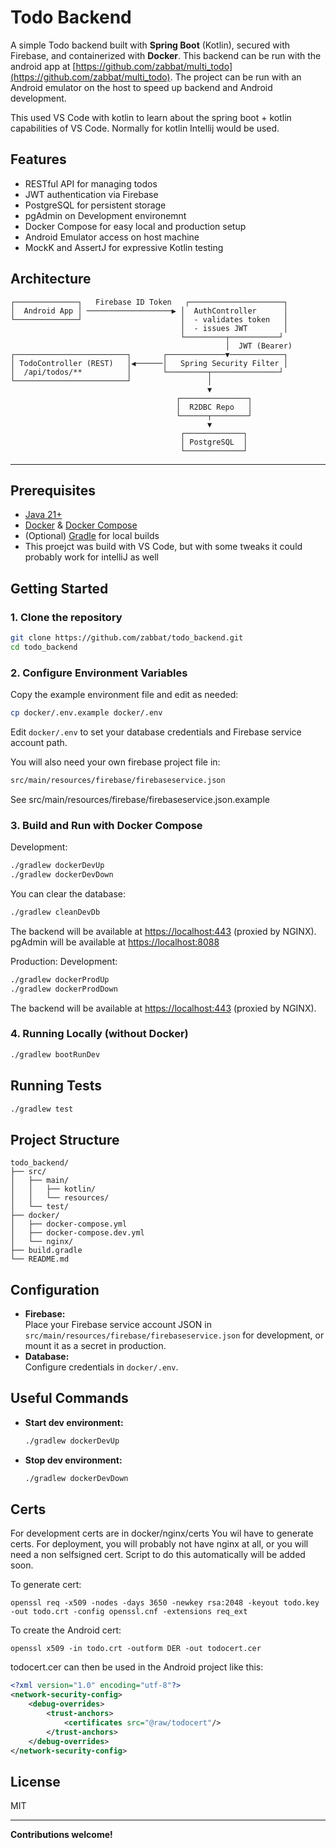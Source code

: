 # Todo Backend

A simple Todo backend built with **Spring Boot** (Kotlin), secured with Firebase, and containerized with **Docker**.
This backend can be run with the android app at [https://github.com/zabbat/multi_todo](https://github.com/zabbat/multi_todo).
The project can be run with an Android emulator on the host to speed up backend and Android development.

This used VS Code with kotlin to learn about the spring boot + kotlin capabilities of VS Code. Normally for kotlin Intellij would be used.


## Features

- RESTful API for managing todos
- JWT authentication via Firebase
- PostgreSQL for persistent storage
- pgAdmin on Development environemnt
- Docker Compose for easy local and production setup
- Android Emulator access on host machine
- MockK and AssertJ for expressive Kotlin testing


## Architecture

```text
┌──────────────┐   Firebase ID Token   ┌─────────────────────┐
│  Android App │ ───────────────────▶ │  AuthController      │
└──────────────┘                      │  - validates token   │
                                      │  - issues JWT        │
                                      └─────────┬───────────┘
                                                │  JWT (Bearer)
┌─────────────────────────┐       ┌─────────────▼────────────┐
│ TodoController (REST)   │◀──────│   Spring Security Filter │
│  /api/todos/**          │       └─────────┬───────────────┘
└─────────────────────────┘                 │
                                            ▼
                                     ┌───────────────┐
                                     │  R2DBC Repo   │
                                     └──────┬────────┘
                                            ▼
                                      ┌─────────────┐
                                      │ PostgreSQL  │
                                      └─────────────┘
```

---


## Prerequisites

- [Java 21+](https://adoptopenjdk.net/)
- [Docker](https://www.docker.com/get-started) & [Docker Compose](https://docs.docker.com/compose/)
- (Optional) [Gradle](https://gradle.org/) for local builds
- This proejct was build with VS Code, but with some tweaks it could probably work for intelliJ as well

## Getting Started

### 1. Clone the repository

```sh
git clone https://github.com/zabbat/todo_backend.git
cd todo_backend
```

### 2. Configure Environment Variables

Copy the example environment file and edit as needed:

```sh
cp docker/.env.example docker/.env
```

Edit `docker/.env` to set your database credentials and Firebase service account path.

You will also need your own firebase project file in: 
```sh
src/main/resources/firebase/firebaseservice.json
```

See src/main/resources/firebase/firebaseservice.json.example

### 3. Build and Run with Docker Compose

Development:
```sh
./gradlew dockerDevUp
./gradlew dockerDevDown   
```
You can clear the database: 
```sh
./gradlew cleanDevDb  
```

The backend will be available at [https://localhost:443](https://localhost:443) (proxied by NGINX).
pgAdmin will be available at [https://localhost:8088](https://localhost:8088) 


Production:
Development:
```sh
./gradlew dockerProdUp
./gradlew dockerProdDown   
```

The backend will be available at [https://localhost:443](https://localhost:443) (proxied by NGINX).

### 4. Running Locally (without Docker)

```sh
./gradlew bootRunDev
```

## Running Tests

```sh
./gradlew test
```

## Project Structure

```
todo_backend/
├── src/
│   ├── main/
│   │   ├── kotlin/
│   │   └── resources/
│   └── test/
├── docker/
│   ├── docker-compose.yml
│   ├── docker-compose.dev.yml
│   └── nginx/
├── build.gradle
└── README.md
```

## Configuration

- **Firebase:**  
  Place your Firebase service account JSON in `src/main/resources/firebase/firebaseservice.json` for development, or mount it as a secret in production.
- **Database:**  
  Configure credentials in `docker/.env`.

## Useful Commands

- **Start dev environment:**  
  ```sh
  ./gradlew dockerDevUp
  ```
- **Stop dev environment:**  
  ```sh
  ./gradlew dockerDevDown
  ```
## Certs

For development certs are in docker/nginx/certs
You wil have to generate certs. For deployment, you will probably not have nginx at all, or you will need a non selfsigned cert.
Script to do this automatically will be added soon.

To generate cert:

```
openssl req -x509 -nodes -days 3650 -newkey rsa:2048 -keyout todo.key -out todo.crt -config openssl.cnf -extensions req_ext
```
To create the Android cert:
```
openssl x509 -in todo.crt -outform DER -out todocert.cer
```
todocert.cer can then be used in the Android project like this:

```xml
<?xml version="1.0" encoding="utf-8"?>
<network-security-config>
    <debug-overrides>
        <trust-anchors>
            <certificates src="@raw/todocert"/>
        </trust-anchors>
    </debug-overrides>
</network-security-config>
```

## License

MIT

---

**Contributions welcome!**
